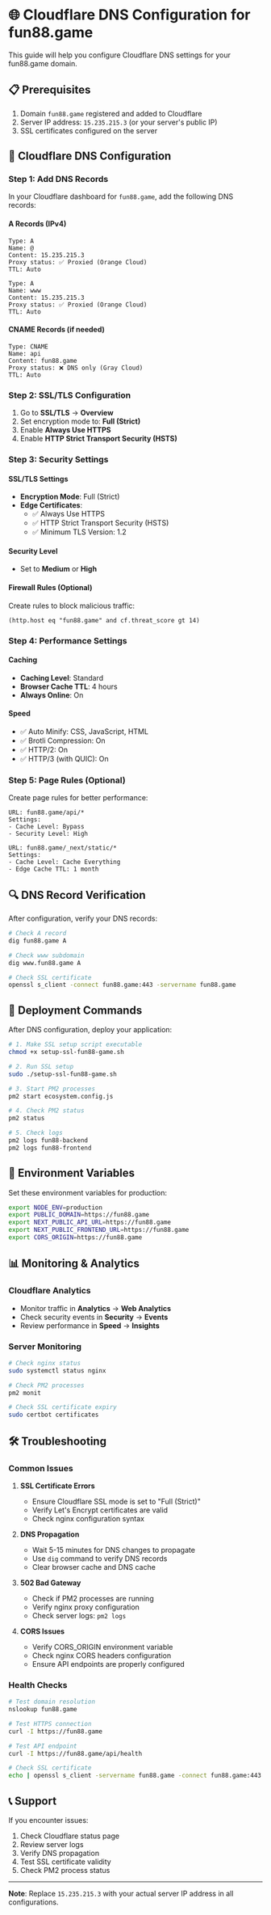 # 🌐 Cloudflare DNS Configuration for fun88.game

This guide will help you configure Cloudflare DNS settings for your fun88.game domain.

## 📋 Prerequisites

1. Domain `fun88.game` registered and added to Cloudflare
2. Server IP address: `15.235.215.3` (or your server's public IP)
3. SSL certificates configured on the server

## 🔧 Cloudflare DNS Configuration

### Step 1: Add DNS Records

In your Cloudflare dashboard for `fun88.game`, add the following DNS records:

#### A Records (IPv4)
```
Type: A
Name: @
Content: 15.235.215.3
Proxy status: ✅ Proxied (Orange Cloud)
TTL: Auto
```

```
Type: A
Name: www
Content: 15.235.215.3
Proxy status: ✅ Proxied (Orange Cloud)
TTL: Auto
```

#### CNAME Records (if needed)
```
Type: CNAME
Name: api
Content: fun88.game
Proxy status: ❌ DNS only (Gray Cloud)
TTL: Auto
```

### Step 2: SSL/TLS Configuration

1. Go to **SSL/TLS** → **Overview**
2. Set encryption mode to: **Full (Strict)**
3. Enable **Always Use HTTPS**
4. Enable **HTTP Strict Transport Security (HSTS)**

### Step 3: Security Settings

#### SSL/TLS Settings
- **Encryption Mode**: Full (Strict)
- **Edge Certificates**: 
  - ✅ Always Use HTTPS
  - ✅ HTTP Strict Transport Security (HSTS)
  - ✅ Minimum TLS Version: 1.2

#### Security Level
- Set to **Medium** or **High**

#### Firewall Rules (Optional)
Create rules to block malicious traffic:
```
(http.host eq "fun88.game" and cf.threat_score gt 14)
```

### Step 4: Performance Settings

#### Caching
- **Caching Level**: Standard
- **Browser Cache TTL**: 4 hours
- **Always Online**: On

#### Speed
- ✅ Auto Minify: CSS, JavaScript, HTML
- ✅ Brotli Compression: On
- ✅ HTTP/2: On
- ✅ HTTP/3 (with QUIC): On

### Step 5: Page Rules (Optional)

Create page rules for better performance:

```
URL: fun88.game/api/*
Settings:
- Cache Level: Bypass
- Security Level: High
```

```
URL: fun88.game/_next/static/*
Settings:
- Cache Level: Cache Everything
- Edge Cache TTL: 1 month
```

## 🔍 DNS Record Verification

After configuration, verify your DNS records:

```bash
# Check A record
dig fun88.game A

# Check www subdomain
dig www.fun88.game A

# Check SSL certificate
openssl s_client -connect fun88.game:443 -servername fun88.game
```

## 🚀 Deployment Commands

After DNS configuration, deploy your application:

```bash
# 1. Make SSL setup script executable
chmod +x setup-ssl-fun88-game.sh

# 2. Run SSL setup
sudo ./setup-ssl-fun88-game.sh

# 3. Start PM2 processes
pm2 start ecosystem.config.js

# 4. Check PM2 status
pm2 status

# 5. Check logs
pm2 logs fun88-backend
pm2 logs fun88-frontend
```

## 🔧 Environment Variables

Set these environment variables for production:

```bash
export NODE_ENV=production
export PUBLIC_DOMAIN=https://fun88.game
export NEXT_PUBLIC_API_URL=https://fun88.game
export NEXT_PUBLIC_FRONTEND_URL=https://fun88.game
export CORS_ORIGIN=https://fun88.game
```

## 📊 Monitoring & Analytics

### Cloudflare Analytics
- Monitor traffic in **Analytics** → **Web Analytics**
- Check security events in **Security** → **Events**
- Review performance in **Speed** → **Insights**

### Server Monitoring
```bash
# Check nginx status
sudo systemctl status nginx

# Check PM2 processes
pm2 monit

# Check SSL certificate expiry
sudo certbot certificates
```

## 🛠️ Troubleshooting

### Common Issues

1. **SSL Certificate Errors**
   - Ensure Cloudflare SSL mode is set to "Full (Strict)"
   - Verify Let's Encrypt certificates are valid
   - Check nginx configuration syntax

2. **DNS Propagation**
   - Wait 5-15 minutes for DNS changes to propagate
   - Use `dig` command to verify DNS records
   - Clear browser cache and DNS cache

3. **502 Bad Gateway**
   - Check if PM2 processes are running
   - Verify nginx proxy configuration
   - Check server logs: `pm2 logs`

4. **CORS Issues**
   - Verify CORS_ORIGIN environment variable
   - Check nginx CORS headers configuration
   - Ensure API endpoints are properly configured

### Health Checks

```bash
# Test domain resolution
nslookup fun88.game

# Test HTTPS connection
curl -I https://fun88.game

# Test API endpoint
curl -I https://fun88.game/api/health

# Check SSL certificate
echo | openssl s_client -servername fun88.game -connect fun88.game:443 2>/dev/null | openssl x509 -noout -dates
```

## 📞 Support

If you encounter issues:

1. Check Cloudflare status page
2. Review server logs
3. Verify DNS propagation
4. Test SSL certificate validity
5. Check PM2 process status

---

**Note**: Replace `15.235.215.3` with your actual server IP address in all configurations.
